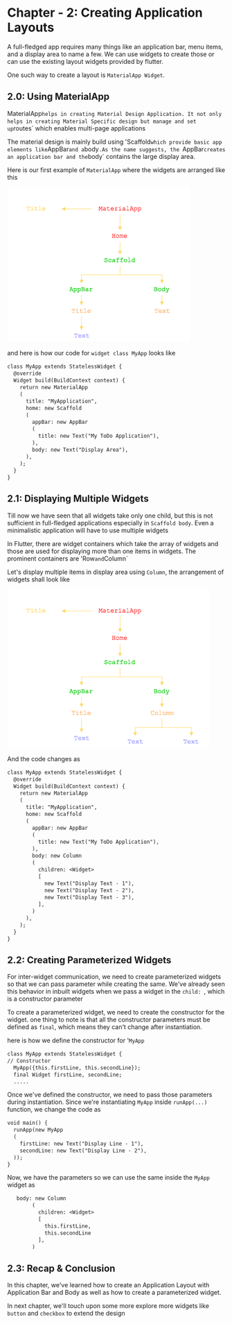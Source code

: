 # Chapter - 2: Creating Application Layouts

A full-fledged app requires many things like an application bar, menu items, and a display area to name a few. We can use widgets to create those or can use the existing layout widgets provided by flutter. 

One such way to create a layout is `MaterialApp Widget`.  

## 2.0: Using MaterialApp

MaterialApp` helps in creating Material Design Application. It not only helps in creating Material Specific design but manage and set up `routes` which enables multi-page applications

The material design is mainly build using 'Scaffold` which provide basic app elements like `AppBar` and a `body`.As the name suggests, the `AppBar` creates an application bar and the `body` contains the large display area. 

Here is our first example of `MaterialApp`  where the widgets are arranged like this

![](https://github.com/9lean/Flutter_ToDoApp_iOS_Android/blob/master/Chapter-2/Chapter%202-0.png)

and here is how our code for `widget class MyApp`  looks like

```
class MyApp extends StatelessWidget {
  @override
  Widget build(BuildContext context) {
    return new MaterialApp
    (
      title: "MyApplication",
      home: new Scaffold
      (
        appBar: new AppBar
        (
          title: new Text("My ToDo Application"),
        ),
        body: new Text("Display Area"),
      ),
    );
  }
} 

```

## 2.1: Displaying Multiple Widgets

Till now we have seen that all widgets take only one child, but this is not sufficient in full-fledged applications especially in `Scaffold body`. Even a minimalistic application will have to use multiple widgets

In Flutter, there are widget containers which take the array of widgets and those are used for displaying more than one items in widgets. The prominent containers are 'Row` and `Column`

Let's display multiple items in display area using `Column`, the arrangement of widgets shall look like

![](https://github.com/9lean/Flutter_ToDoApp_iOS_Android/blob/master/Chapter-2/Chapter%202-1.png)

And the code changes as 

```
class MyApp extends StatelessWidget {
  @override
  Widget build(BuildContext context) {
    return new MaterialApp
    (
      title: "MyApplication",
      home: new Scaffold
      (
        appBar: new AppBar
        (
          title: new Text("My ToDo Application"),
        ),
        body: new Column
        (
          children: <Widget>
          [
            new Text("Display Text - 1"),
            new Text("Display Text - 2"),
            new Text("Display Text - 3"),
          ],
        )
      ),
    );
  }
} 

```

## 2.2: Creating Parameterized Widgets

For inter-widget communication, we need to create parameterized widgets so that we can pass parameter while creating the same. We've already seen this behavior in inbuilt widgets when we pass a widget in the `child: `, which is a constructor parameter

To create a parameterized widget, we need to create the constructor for the widget.  one thing to note is that all the constructor parameters must be defined as `final`, which means they can't change after instantiation. 

here is how we define the constructor for '`MyApp`

```
class MyApp extends StatelessWidget {
// Constructor
  MyApp({this.firstLine, this.secondLine});
  final Widget firstLine, secondLine;
  .....
```

Once we've defined the constructor, we need to pass those parameters during instantiation. Since we're instantiating `MyApp` inside `runApp(...)` function,  we change the code as

```
void main() {
  runApp(new MyApp
  (
    firstLine: new Text("Display Line - 1"),
    secondLine: new Text("Display Line - 2"),
  ));
}

```

Now, we have the parameters so we can use the same inside the `MyApp` widget as

```
   body: new Column
        (
          children: <Widget>
          [
            this.firstLine,
            this.secondLine
          ],
        )

```

## 2.3: Recap & Conclusion 

In this chapter, we've learned how to create an Application Layout with Application Bar and Body as well as how to create a parameterized widget.

In next chapter, we'll touch upon some more explore more widgets like `button` and `checkbox` to extend the design

